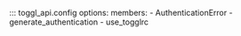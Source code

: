 ::: toggl_api.config
    options:
        members:
            - AuthenticationError
            - generate_authentication
            - use_togglrc
